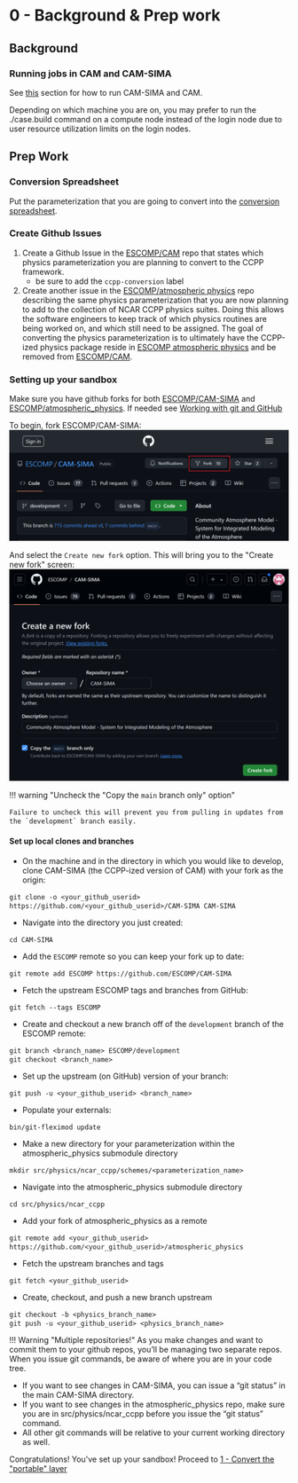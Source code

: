 # 0 - Background & Prep work

## Background

### Running jobs in CAM and CAM-SIMA
See [this](../usage/creating-a-case.md) section for how to run CAM-SIMA and CAM.

Depending on which machine you are on, you may prefer to run the ./case.build command on a compute node instead of the login node due to user resource utilization limits on the login nodes.

## Prep Work

### Conversion Spreadsheet
Put the parameterization that you are going to convert into the [conversion spreadsheet](https://docs.google.com/spreadsheets/d/1_1TTpnejam5jfrDqAORCCZtfkNhMRcu7cul37YTr_WM/edit#gid=0).

### Create Github Issues
1. Create a Github Issue in the [ESCOMP/CAM](https://github.com/ESCOMP/CAM) repo that states which physics parameterization you are planning to convert to the CCPP framework.  
    - be sure to add the `ccpp-conversion` label
1. Create another issue in the [ESCOMP/atmospheric physics](https://github.com/NCAR/atmospheric_physics) repo describing the same physics parameterization that you are now planning to add to the collection of NCAR CCPP physics suites.  Doing this allows the software engineers to keep track of which physics routines are being worked on, and which still need to be assigned.  The goal of converting the physics parameterization is to ultimately have the CCPP-ized physics package reside in [ESCOMP atmospheric physics](https://github.com/NCAR/atmospheric_physics) and be removed from [ESCOMP/CAM](https://github.com/ESCOMP/CAM).

### Setting up your sandbox

Make sure you have github forks for both [ESCOMP/CAM-SIMA](https://github.com/ESCOMP/CAM-SIMA) and [ESCOMP/atmospheric_physics](https://github.com/ESCOMP/atmospheric_physics).  If needed see [Working with git and GitHub](../development/git-basics.md)


To begin, fork ESCOMP/CAM-SIMA:
![text](figures/fork-cam-sima.png "Forking CAM-SIMA")

And select the `Create new fork` option.  This will bring you to the "Create new fork" screen:
![text](figures/fork-cam-sima-2.png "Forking CAM-SIMA")

!!! warning "Uncheck the "Copy the `main` branch only" option"

    Failure to uncheck this will prevent you from pulling in updates from the `development` branch easily.

#### Set up local clones and branches

- On the machine and in the directory in which you would like to develop, clone CAM-SIMA (the CCPP-ized version of CAM) with your fork as the origin:
```
git clone -o <your_github_userid> https://github.com/<your_github_userid>/CAM-SIMA CAM-SIMA
```

- Navigate into the directory you just created:
```
cd CAM-SIMA
```

- Add the `ESCOMP` remote so you can keep your fork up to date:
```
git remote add ESCOMP https://github.com/ESCOMP/CAM-SIMA
```

- Fetch the upstream ESCOMP tags and branches from GitHub:
```
git fetch --tags ESCOMP
```

- Create and checkout a new branch off of the `development` branch of the ESCOMP remote:
```
git branch <branch_name> ESCOMP/development
git checkout <branch_name>
```

- Set up the upstream (on GitHub) version of your branch:
```
git push -u <your_github_userid> <branch_name>
```

- Populate your externals:
```
bin/git-fleximod update
```

- Make a new directory for your parameterization within the atmospheric_physics submodule directory
```
mkdir src/physics/ncar_ccpp/schemes/<parameterization_name>
```

- Navigate into the atmospheric_physics submodule directory
```
cd src/physics/ncar_ccpp
```

- Add your fork of atmospheric_physics as a remote
```
git remote add <your_github_userid> https://github.com/<your_github_userid>/atmospheric_physics
```

- Fetch the upstream branches and tags
```
git fetch <your_github_userid>
```

- Create, checkout, and push a new branch upstream
```
git checkout -b <physics_branch_name>
git push -u <your_github_userid> <physics_branch_name>
```
!!! Warning "Multiple repositories!"
    As you make changes and want to commit them to your github repos, you’ll be managing two separate repos.  When you issue git commands, be aware of where you are in your code tree.

- If you want to see changes in CAM-SIMA, you can issue a “git status” in the main CAM-SIMA directory.
- If you want to see changes in the atmospheric_physics repo, make sure you are in src/physics/ncar_ccpp before you issue the “git status” command.
- All other git commands will be relative to your current working directory as well.

Congratulations! You've set up your sandbox! Proceed to [1 - Convert the "portable" layer](convert-portable-layer.md)